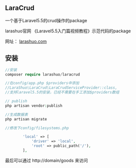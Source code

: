 ## LaraCrud
<p>一个基于Laravel5.5的crud操作的package </p>
<p>larashuo官网 《Laravel5.5入门篇视频教程》示范代码的package <p>
<p>
 网址：
 <a href="https://larashuo.com">larashuo.com</a>
 <p>

## 安装

````php
//安装
composer require larashuo/laracrud

//在config/app.php $providers中添加
//LaraShuo\LaraCrud\LaraCrudServiceProvider::class,
//支持laravel5.5的安装，已经不需要在手工添加$providers数组

// publish
php artisan vendor:publish 

//生成数据表
php artisan migrate

//修改下config/filesystems.php

        'local' => [
            'driver' => 'local',
            'root' => public_path('/'),
        ],

````

<p>最后可以通过 http://domain/goods 来访问</p>
